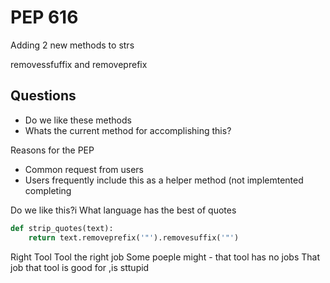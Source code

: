 # PEP 616

Adding 2 new methods to strs

removessfuffix and removeprefix

## Questions

- Do we like these methods
- Whats the current method for accomplishing this?

Reasons for the PEP

- Common request from users
- Users frequently include this as a helper method (not implemtented completing

Do we like this?i
What language has the best of quotes

```python
def strip_quotes(text):
    return text.removeprefix('"').removesuffix('"')
```

Right Tool Tool the right job
Some poeple might - that tool has no jobs
That job that tool is good for ,is sttupid
